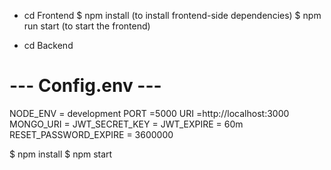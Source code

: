 
- cd Frontend
$ npm install (to install frontend-side dependencies)
$ npm run  start (to start the frontend)

- cd Backend 

#  ---  Config.env  ---

NODE_ENV = development
PORT =5000
URI =http://localhost:3000
MONGO_URI =
JWT_SECRET_KEY =
JWT_EXPIRE = 60m
RESET_PASSWORD_EXPIRE = 3600000 

$ npm install 
$ npm start 
